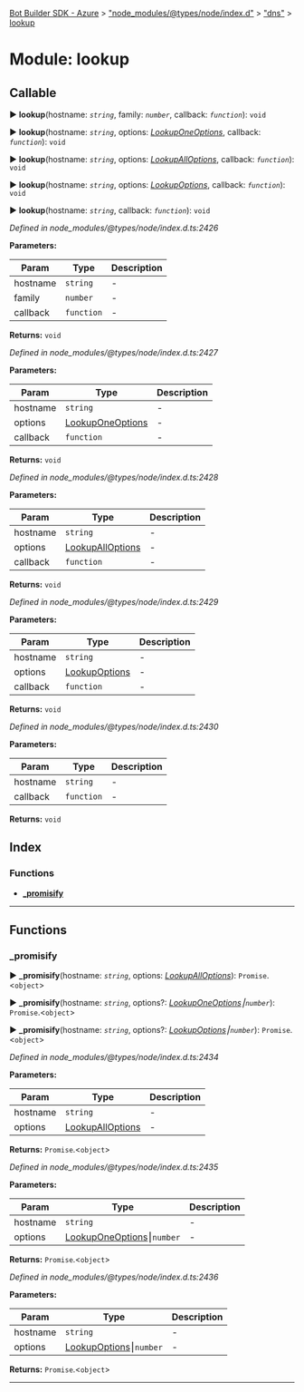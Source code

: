 [Bot Builder SDK - Azure](../README.md) > ["node_modules/@types/node/index.d"](../modules/_node_modules__types_node_index_d_.md) > ["dns"](../modules/_node_modules__types_node_index_d_._dns_.md) > [lookup](../modules/_node_modules__types_node_index_d_._dns_.lookup.md)



# Module: lookup

## Callable
► **lookup**(hostname: *`string`*, family: *`number`*, callback: *`function`*): `void`

► **lookup**(hostname: *`string`*, options: *[LookupOneOptions](../interfaces/_node_modules__types_node_index_d_._dns_.lookuponeoptions.md)*, callback: *`function`*): `void`

► **lookup**(hostname: *`string`*, options: *[LookupAllOptions](../interfaces/_node_modules__types_node_index_d_._dns_.lookupalloptions.md)*, callback: *`function`*): `void`

► **lookup**(hostname: *`string`*, options: *[LookupOptions](../interfaces/_node_modules__types_node_index_d_._dns_.lookupoptions.md)*, callback: *`function`*): `void`

► **lookup**(hostname: *`string`*, callback: *`function`*): `void`



*Defined in node_modules/@types/node/index.d.ts:2426*



**Parameters:**

| Param | Type | Description |
| ------ | ------ | ------ |
| hostname | `string`   |  - |
| family | `number`   |  - |
| callback | `function`   |  - |





**Returns:** `void`



*Defined in node_modules/@types/node/index.d.ts:2427*



**Parameters:**

| Param | Type | Description |
| ------ | ------ | ------ |
| hostname | `string`   |  - |
| options | [LookupOneOptions](../interfaces/_node_modules__types_node_index_d_._dns_.lookuponeoptions.md)   |  - |
| callback | `function`   |  - |





**Returns:** `void`



*Defined in node_modules/@types/node/index.d.ts:2428*



**Parameters:**

| Param | Type | Description |
| ------ | ------ | ------ |
| hostname | `string`   |  - |
| options | [LookupAllOptions](../interfaces/_node_modules__types_node_index_d_._dns_.lookupalloptions.md)   |  - |
| callback | `function`   |  - |





**Returns:** `void`



*Defined in node_modules/@types/node/index.d.ts:2429*



**Parameters:**

| Param | Type | Description |
| ------ | ------ | ------ |
| hostname | `string`   |  - |
| options | [LookupOptions](../interfaces/_node_modules__types_node_index_d_._dns_.lookupoptions.md)   |  - |
| callback | `function`   |  - |





**Returns:** `void`



*Defined in node_modules/@types/node/index.d.ts:2430*



**Parameters:**

| Param | Type | Description |
| ------ | ------ | ------ |
| hostname | `string`   |  - |
| callback | `function`   |  - |





**Returns:** `void`




## Index

### Functions

* [___promisify__](_node_modules__types_node_index_d_._dns_.lookup.md#___promisify__)



---
## Functions
<a id="___promisify__"></a>

###  ___promisify__

► **___promisify__**(hostname: *`string`*, options: *[LookupAllOptions](../interfaces/_node_modules__types_node_index_d_._dns_.lookupalloptions.md)*): `Promise`.<`object`>

► **___promisify__**(hostname: *`string`*, options?: *[LookupOneOptions](../interfaces/_node_modules__types_node_index_d_._dns_.lookuponeoptions.md)⎮`number`*): `Promise`.<`object`>

► **___promisify__**(hostname: *`string`*, options?: *[LookupOptions](../interfaces/_node_modules__types_node_index_d_._dns_.lookupoptions.md)⎮`number`*): `Promise`.<`object`>



*Defined in node_modules/@types/node/index.d.ts:2434*



**Parameters:**

| Param | Type | Description |
| ------ | ------ | ------ |
| hostname | `string`   |  - |
| options | [LookupAllOptions](../interfaces/_node_modules__types_node_index_d_._dns_.lookupalloptions.md)   |  - |





**Returns:** `Promise`.<`object`>



*Defined in node_modules/@types/node/index.d.ts:2435*



**Parameters:**

| Param | Type | Description |
| ------ | ------ | ------ |
| hostname | `string`   |  - |
| options | [LookupOneOptions](../interfaces/_node_modules__types_node_index_d_._dns_.lookuponeoptions.md)⎮`number`   |  - |





**Returns:** `Promise`.<`object`>



*Defined in node_modules/@types/node/index.d.ts:2436*



**Parameters:**

| Param | Type | Description |
| ------ | ------ | ------ |
| hostname | `string`   |  - |
| options | [LookupOptions](../interfaces/_node_modules__types_node_index_d_._dns_.lookupoptions.md)⎮`number`   |  - |





**Returns:** `Promise`.<`object`>





___


